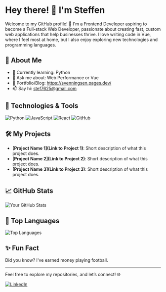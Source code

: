 # Hey there! 👋 I'm Steffen

Welcome to my GitHub profile! 🚀 I'm a Frontend Developer aspiring to become a Full-stack Web Developer, passionate about creating fast, custom web applications that help businesses thrive. I love writing code in Vue, where I feel most at home, but I also enjoy exploring new technologies and programming languages.

## 🚀 About Me

- 🌱 Currently learning: Python
- 💬 Ask me about: Web Performance or Vue
- 📝 Portfolio/Blog: https://svenningsen.pages.dev/
- 📫 Say hi: stef7625@gmail.com

## 🔧 Technologies & Tools

![Python](https://img.shields.io/badge/-Python-3776AB?style=flat&logo=python&logoColor=ffffff)
![JavaScript](https://img.shields.io/badge/-JavaScript-F7DF1E?style=flat&logo=javascript&logoColor=000000)
![React](https://img.shields.io/badge/-React-61DAFB?style=flat&logo=react&logoColor=000000)
![GitHub](https://img.shields.io/badge/-GitHub-181717?style=flat&logo=github&logoColor=ffffff)

## 🛠️ My Projects

- **[Project Name 1](Link to Project 1)**: Short description of what this project does.
- **[Project Name 2](Link to Project 2)**: Short description of what this project does.
- **[Project Name 3](Link to Project 3)**: Short description of what this project does.

## 📈 GitHub Stats

![Your GitHub Stats](https://github-readme-stats.vercel.app/api?username=SteffenSvenningsen&show_icons=true&hide_title=true&hide=prs&count_private=true&include_all_commits=true&line_height=24&theme=radical)

## 🎯 Top Languages

![Top Languages](https://github-readme-stats.vercel.app/api/top-langs/?username=Steffen-Svenningsen&layout=compact&theme=radical)

## ✨ Fun Fact

Did you know? I've earned money playing football.

---

Feel free to explore my repositories, and let’s connect! 🌐

[![LinkedIn](https://img.shields.io/badge/-LinkedIn-0A66C2?style=flat&logo=linkedin&logoColor=ffffff)](https://www.linkedin.com/in/steffen-svenningsen)

